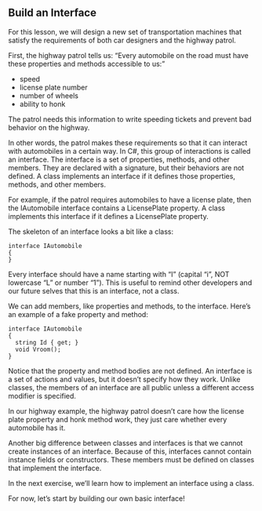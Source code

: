 ## Build an Interface

For this lesson, we will design a new set of transportation machines that satisfy the requirements of both car designers and the highway patrol.

First, the highway patrol tells us: “Every automobile on the road must have these properties and methods accessible to us:”

- speed
- license plate number
- number of wheels
- ability to honk

The patrol needs this information to write speeding tickets and prevent bad behavior on the highway.

In other words, the patrol makes these requirements so that it can interact with automobiles in a certain way. In C#, this group of interactions is called an interface. The interface is a set of properties, methods, and other members. They are declared with a signature, but their behaviors are not defined. A class implements an interface if it defines those properties, methods, and other members.

For example, if the patrol requires automobiles to have a license plate, then the IAutomobile interface contains a LicensePlate property. A class implements this interface if it defines a LicensePlate property.

The skeleton of an interface looks a bit like a class:

```
interface IAutomobile
{
}

```

Every interface should have a name starting with “I” (capital “i”, NOT lowercase “L” or number “1”). This is useful to remind other developers and our future selves that this is an interface, not a class.

We can add members, like properties and methods, to the interface. Here’s an example of a fake property and method:

```
interface IAutomobile
{
  string Id { get; }
  void Vroom();
}

```

Notice that the property and method bodies are not defined. An interface is a set of actions and values, but it doesn’t specify how they work. Unlike classes, the members of an interface are all public unless a different access modifier is specified.

In our highway example, the highway patrol doesn’t care how the license plate property and honk method work, they just care whether every automobile has it.

Another big difference between classes and interfaces is that we cannot create instances of an interface. Because of this, interfaces cannot contain instance fields or constructors. These members must be defined on classes that implement the interface.

In the next exercise, we’ll learn how to implement an interface using a class.

For now, let’s start by building our own basic interface!
